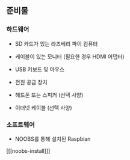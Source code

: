## 준비물

### 하드웨어

+ SD 카드가 있는 라즈베리 파이 컴퓨터

+ 케이블이 있는 모니터 (필요한 경우 HDMI 어댑터)

+ USB 키보드 및 마우스

+ 전원 공급 장치

+ 헤드폰 또는 스피커 (선택 사양)

+ 이더넷 케이블 (선택 사양)

### 소프트웨어

+ NOOBS를 통해 설치된 Raspbian

[[[noobs-install]]]